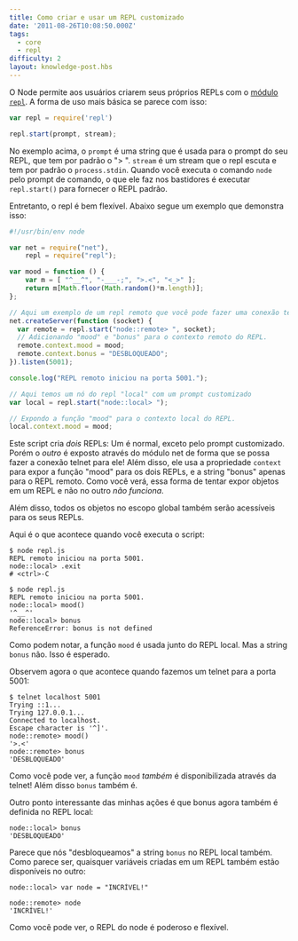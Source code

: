 ```yaml
---
title: Como criar e usar um REPL customizado
date: '2011-08-26T10:08:50.000Z'
tags:
  - core
  - repl
difficulty: 2
layout: knowledge-post.hbs
---
```


O Node permite aos usuários criarem seus próprios REPLs com o [módulo `repl`](https://nodejs.org/dist/latest/docs/api/repl.html). A forma de uso mais básica se parece com isso:

```js
var repl = require('repl')

repl.start(prompt, stream);
```

No exemplo acima, o `prompt` é uma string que é usada para o prompt do seu REPL, que tem por padrão o "> ". `stream` é um stream que o repl escuta e tem por padrão o `process.stdin`. Quando você executa o comando `node` pelo prompt de comando, o que ele faz nos bastidores é executar `repl.start()` para fornecer o REPL padrão.

Entretanto, o repl é bem flexível. Abaixo segue um exemplo que demonstra isso:

```js
#!/usr/bin/env node

var net = require("net"),
    repl = require("repl");

var mood = function () {
    var m = [ "^__^", "-___-;", ">.<", "<_>" ];
    return m[Math.floor(Math.random()*m.length)];
};

// Aqui um exemplo de um repl remoto que você pode fazer uma conexão telnet!
net.createServer(function (socket) {
  var remote = repl.start("node::remote> ", socket);
  // Adicionando "mood" e "bonus" para o contexto remoto do REPL.
  remote.context.mood = mood;
  remote.context.bonus = "DESBLOQUEADO";
}).listen(5001);

console.log("REPL remoto iniciou na porta 5001.");

// Aqui temos um nó do repl "local" com um prompt customizado
var local = repl.start("node::local> ");

// Expondo a função "mood" para o contexto local do REPL.
local.context.mood = mood;
```

Este script cria *dois* REPLs: Um é normal, exceto pelo prompt customizado. Porém o  *outro* é exposto através do módulo net de forma que se possa fazer a conexão telnet para ele! Além disso, ele usa a propriedade `context` para expor a função "mood" para os dois REPLs, e a string "bonus" apenas para o REPL remoto. Como você verá, essa forma de tentar expor objetos em um REPL e não no outro *não funciona*.

Além disso, todos os objetos no escopo global também serão acessíveis para os seus REPLs.

Aqui é o que acontece quando você executa o script:

```shell
$ node repl.js 
REPL remoto iniciou na porta 5001.
node::local> .exit
# <ctrl>-C

$ node repl.js 
REPL remoto iniciou na porta 5001.
node::local> mood()
'^__^'
node::local> bonus
ReferenceError: bonus is not defined
```

Como podem notar, a função `mood` é usada junto do REPL local. Mas a string `bonus` não. Isso é esperado.

Observem agora o que acontece quando fazemos um telnet para a porta 5001:

```shell
$ telnet localhost 5001
Trying ::1...
Trying 127.0.0.1...
Connected to localhost.
Escape character is '^]'.
node::remote> mood()
'>.<'
node::remote> bonus
'DESBLOQUEADO'
```

Como você pode ver, a função `mood` *também* é disponibilizada através da telnet! Além disso `bonus` também é.

Outro ponto interessante das minhas ações é que bonus agora também é definida no REPL local:

```shell
node::local> bonus
'DESBLOQUEADO'
```

Parece que nós "desbloqueamos" a string `bonus` no REPL local também. Como parece ser, quaisquer variáveis criadas em um REPL também estão disponíveis no outro:

```shell
node::local> var node = "INCRÍVEL!"

node::remote> node
'INCRÍVEL!'
```

Como você pode ver, o REPL do node é poderoso e flexível.
